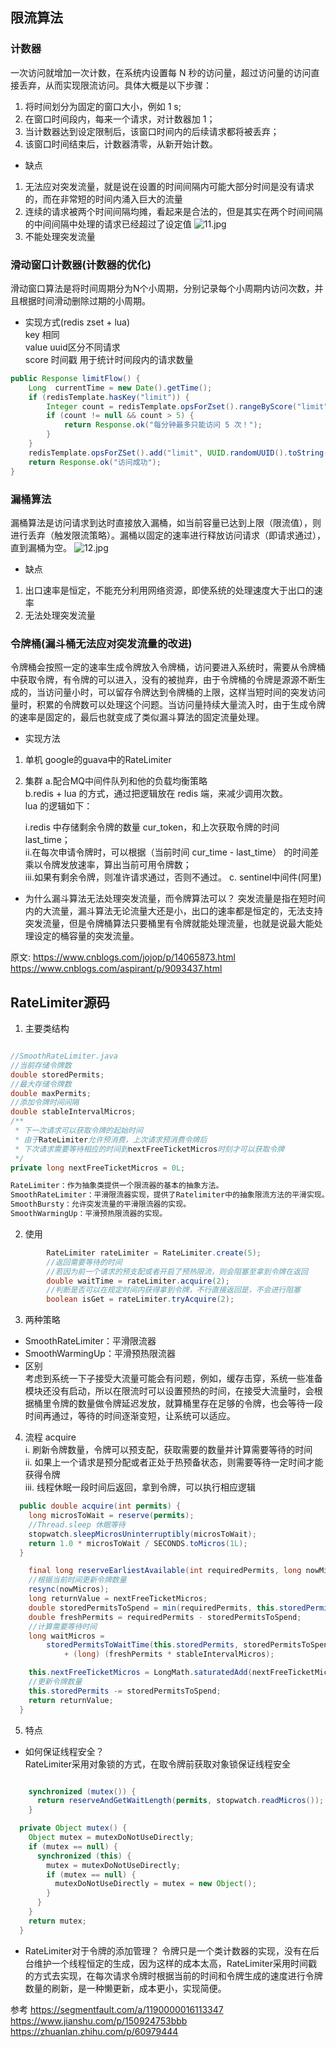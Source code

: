 ## 限流算法 
### 计数器  
一次访问就增加一次计数，在系统内设置每 N 秒的访问量，超过访问量的访问直接丢弃，从而实现限流访问。具体大概是以下步骤：   
1. 将时间划分为固定的窗口大小，例如 1 s;   
2. 在窗口时间段内，每来一个请求，对计数器加 1；   
3. 当计数器达到设定限制后，该窗口时间内的后续请求都将被丢弃；   
4. 该窗口时间结束后，计数器清零，从新开始计数。   

* 缺点 
1. 无法应对突发流量，就是说在设置的时间间隔内可能大部分时间是没有请求的，而在非常短的时间内涌入巨大的流量   
2. 连续的请求被两个时间间隔均摊，看起来是合法的，但是其实在两个时间间隔的中间间隔中处理的请求已经超过了设定值
![11.jpg](.\image\11.jpg)
3. 不能处理突发流量

### 滑动窗口计数器(计数器的优化)
滑动窗口算法是将时间周期分为N个小周期，分别记录每个小周期内访问次数，并且根据时间滑动删除过期的小周期。

* 实现方式(redis zset + lua)   
key 相同   
value uuid区分不同请求   
score 时间戳 用于统计时间段内的请求数量    
```java
public Response limitFlow() {
    Long  currentTime = new Date().getTime();
    if (redisTemplate.hasKey("limit")) {
        Integer count = redisTemplate.opsForZset().rangeByScore("limit", currentTime - intervalTime, currentTime).size();
        if (count != null && count > 5) {
            return Response.ok("每分钟最多只能访问 5 次！");
        }
    }
    redisTemplate.opsForZSet().add("limit", UUID.randomUUID().toString(), currentTime);
    return Response.ok("访问成功");
}

```

### 漏桶算法
漏桶算法是访问请求到达时直接放入漏桶，如当前容量已达到上限（限流值），则进行丢弃（触发限流策略）。漏桶以固定的速率进行释放访问请求（即请求通过），直到漏桶为空。
![12.jpg](.\image\12.jpg)


* 缺点  
1. 出口速率是恒定，不能充分利用网络资源，即使系统的处理速度大于出口的速率   
2. 无法处理突发流量


### 令牌桶(漏斗桶无法应对突发流量的改进)
令牌桶会按照一定的速率生成令牌放入令牌桶，访问要进入系统时，需要从令牌桶中获取令牌，有令牌的可以进入，没有的被抛弃，由于令牌桶的令牌是源源不断生成的，当访问量小时，可以留存令牌达到令牌桶的上限，这样当短时间的突发访问量时，积累的令牌数可以处理这个问题。当访问量持续大量流入时，由于生成令牌的速率是固定的，最后也就变成了类似漏斗算法的固定流量处理。

* 实现方法 
1. 单机 google的guava中的RateLimiter   
2. 集群 a.配合MQ中间件队列和他的负载均衡策略  
        b.redis + lua 的方式，通过把逻辑放在 redis 端，来减少调用次数。   
lua 的逻辑如下：

    i.redis 中存储剩余令牌的数量 cur_token，和上次获取令牌的时间 last_time；   
    ii.在每次申请令牌时，可以根据（当前时间 cur_time - last_time） 的时间差乘以令牌发放速率，算出当前可用令牌数；   
    iii.如果有剩余令牌，则准许请求通过，否则不通过。
    c. sentinel中间件(阿里)


* 为什么漏斗算法无法处理突发流量，而令牌算法可以？
突发流量是指在短时间内的大流量，漏斗算法无论流量大还是小，出口的速率都是恒定的，无法支持突发流量，但是令牌桶算法只要桶里有令牌就能处理流量，也就是说最大能处理设定的桶容量的突发流量。




原文:
https://www.cnblogs.com/jojop/p/14065873.html  
https://www.cnblogs.com/aspirant/p/9093437.html


## RateLimiter源码
1. 主要类结构
```java

//SmoothRateLimiter.java
//当前存储令牌数
double storedPermits;
//最大存储令牌数
double maxPermits;
//添加令牌时间间隔
double stableIntervalMicros;
/**
 * 下一次请求可以获取令牌的起始时间
 * 由于RateLimiter允许预消费，上次请求预消费令牌后
 * 下次请求需要等待相应的时间到nextFreeTicketMicros时刻才可以获取令牌
 */
private long nextFreeTicketMicros = 0L;

RateLimiter：作为抽象类提供一个限流器的基本的抽象方法。
SmoothRateLimiter：平滑限流器实现，提供了Ratelimiter中的抽象限流方法的平滑实现。
SmoothBursty：允许突发流量的平滑限流器的实现。
SmoothWarmingUp：平滑预热限流器的实现。
```

2. 使用
```java
        RateLimiter rateLimiter = RateLimiter.create(5);
        //返回需要等待的时间
        //若因为前一个请求的预支配或者开启了预热限流，则会阻塞至拿到令牌在返回
        double waitTime = rateLimiter.acquire(2);
        //判断是否可以在规定时间内获得拿到令牌，不行直接返回是，不会进行阻塞
        boolean isGet = rateLimiter.tryAcquire(2);
```

3. 两种策略
* SmoothRateLimiter：平滑限流器
* SmoothWarmingUp：平滑预热限流器
* 区别  
考虑到系统一下子接受大流量可能会有问题，例如，缓存击穿，系统一些准备模块还没有启动，所以在限流时可以设置预热的时间，在接受大流量时，会根据桶里令牌的数量做令牌延迟发放，就算桶里存在足够的令牌，也会等待一段时间再通过，等待的时间逐渐变短，让系统可以适应。

4. 流程 
acquire   
i. 刷新令牌数量，令牌可以预支配，获取需要的数量并计算需要等待的时间   
ii. 如果上一个请求是预分配或者正处于热预备状态，则需要等待一定时间才能获得令牌   
iii. 线程休眠一段时间后返回，拿到令牌，可以执行相应逻辑  

```java
  public double acquire(int permits) {
    long microsToWait = reserve(permits);
    //Thread.sleep 休眠等待
    stopwatch.sleepMicrosUninterruptibly(microsToWait);
    return 1.0 * microsToWait / SECONDS.toMicros(1L);
  }

    final long reserveEarliestAvailable(int requiredPermits, long nowMicros) {
    //根据当前时间更新令牌数量
    resync(nowMicros);
    long returnValue = nextFreeTicketMicros;
    double storedPermitsToSpend = min(requiredPermits, this.storedPermits);
    double freshPermits = requiredPermits - storedPermitsToSpend;
    //计算需要等待时间
    long waitMicros =
        storedPermitsToWaitTime(this.storedPermits, storedPermitsToSpend)
            + (long) (freshPermits * stableIntervalMicros);

    this.nextFreeTicketMicros = LongMath.saturatedAdd(nextFreeTicketMicros, waitMicros);
    //更新令牌数量
    this.storedPermits -= storedPermitsToSpend;
    return returnValue;
  }


```

5. 特点
* 如何保证线程安全？  
RateLimiter采用对象锁的方式，在取令牌前获取对象锁保证线程安全   
```java

    synchronized (mutex()) {
      return reserveAndGetWaitLength(permits, stopwatch.readMicros());
    }

  private Object mutex() {
    Object mutex = mutexDoNotUseDirectly;
    if (mutex == null) {
      synchronized (this) {
        mutex = mutexDoNotUseDirectly;
        if (mutex == null) {
          mutexDoNotUseDirectly = mutex = new Object();
        }
      }
    }
    return mutex;
  }
```

* RateLimiter对于令牌的添加管理？
令牌只是一个类计数器的实现，没有在后台维护一个线程恒定的生成，因为这样的成本太高，RateLimiter采用时间戳的方式去实现，在每次请求令牌时根据当前的时间和令牌生成的速度进行令牌数量的刷新，是一种懒更新，成本更小，实现简便。   


参考
https://segmentfault.com/a/1190000016113347   
https://www.jianshu.com/p/150924753bbb   
https://zhuanlan.zhihu.com/p/60979444
